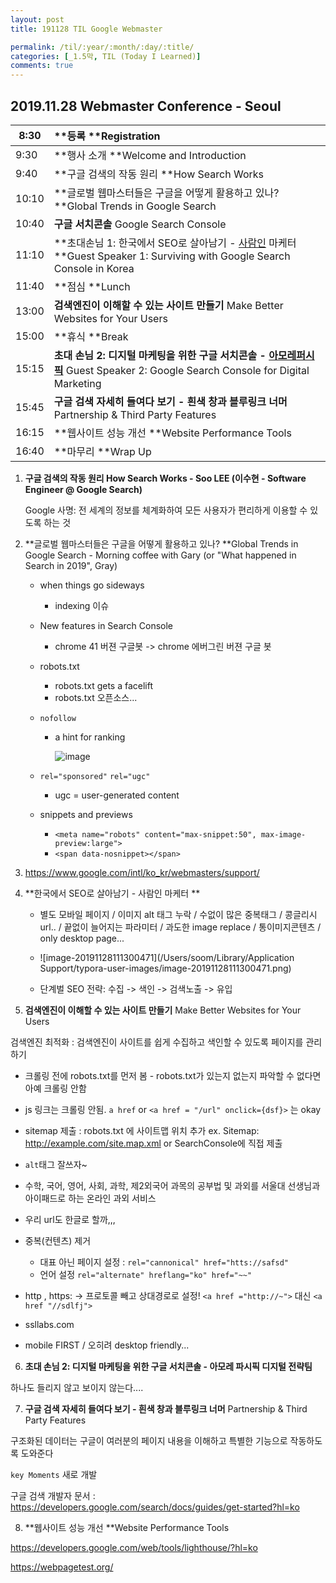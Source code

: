 ```yaml
---
layout: post
title: 191128 TIL Google Webmaster

permalink: /til/:year/:month/:day/:title/
categories: [_1.5막, TIL (Today I Learned)]
comments: true
---
```


## 2019.11.28 Webmaster Conference - Seoul

| 8:30  | **등록 **Registration                                        |
| ----- | :----------------------------------------------------------- |
| 9:30  | **행사 소개 **Welcome and Introduction                       |
| 9:40  | **구글 검색의 작동 원리 **How Search Works                   |
| 10:10 | **글로벌 웹마스터들은 구글을 어떻게 활용하고 있나? **Global Trends in Google Search |
| 10:40 | **구글 서치콘솔** Google Search Console                      |
| 11:10 | **초대손님 1: 한국에서 SEO로 살아남기 - [사람인](https://www.saramin.co.kr/) 마케터 **Guest Speaker 1: Surviving with Google Search Console in Korea |
| 11:40 | **점심 **Lunch                                               |
| 13:00 | **검색엔진이 이해할 수 있는 사이트 만들기** Make Better Websites for Your Users |
| 15:00 | **휴식  **Break                                              |
| 15:15 | **초대 손님 2: 디지털 마케팅을 위한 구글 서치콘솔 - [아모레퍼시픽](https://www.apgroup.com/int/ko)** Guest Speaker 2: Google Search Console for Digital Marketing |
| 15:45 | **구글 검색 자세히 들여다 보기 - 흰색 창과 블루링크 너머** Partnership & Third Party Features |
| 16:15 | **웹사이트 성능 개선 **Website Performance Tools             |
| 16:40 | **마무리 **Wrap Up                                           |

1. **구글 검색의 작동 원리 How Search Works  - Soo LEE (이수현 - Software Engineer @ Google Search)**

   Google 사명: 전 세계의 정보를 체계화하여 모든 사용자가 편리하게 이용할 수 있도록 하는 것



2. **글로벌 웹마스터들은 구글을 어떻게 활용하고 있나? **Global Trends in Google Search - Morning coffee with Gary (or "What happened in Search in 2019", Gray) 

   - when things go sideways

     - indexing 이슈 

   - New features in Search Console

     - chrome 41 버젼 구글봇 -> chrome 에버그린 버젼 구글 봇

   - robots.txt

     - robots.txt gets a facelift
     - robots.txt 오픈소스...

   - `nofollow` 

     - a hint for ranking

       ![image](https://cdn-backlinko.pressidium.com/wp-content/uploads/2018/10/no-follow-link-techinical-1418x277.png)

   - `rel="sponsored"` `rel="ugc"` 

     - ugc = user-generated content

   - snippets and previews

     - `<meta name="robots" content="max-snippet:50", max-image-preview:large">`
     - `<span data-nosnippet></span>`

3. https://www.google.com/intl/ko_kr/webmasters/support/

4. **한국에서 SEO로 살아남기 - 사람인 마케터 **

   - 별도 모바일 페이지 / 이미지 alt 태그 누락 / 수없이 많은 중복태그  / 콩글리시 url.. / 끝없이 늘어지는 파라미터 / 과도한 image replace / 통이미지콘텐츠 / only desktop page... 

     

   - ![image-20191128111300471](/Users/soom/Library/Application Support/typora-user-images/image-20191128111300471.png)

   - 단계벌 SEO 전략: 수집 -> 색인 -> 검색노출 -> 유입 

5. **검색엔진이 이해할 수 있는 사이트 만들기** Make Better Websites for Your Users  

검색엔진 최적화 : 검색엔진이 사이트를 쉽게 수집하고 색인할 수 있도록 페이지를 관리하기

- 크롤링 전에 robots.txt를 먼저 봄  - robots.txt가 있는지 없는지 파악할 수 없다면 아예 크롤링 안함 
- js 링크는 크롤링 안됨. `a href` or  `<a href = "/url" onclick={dsf}>` 는 okay
- sitemap 제출 : robots.txt 에 사이트맵 위치 추가 ex. Sitemap: http://example.com/site.map.xml  or  SearchConsole에 직접 제출
- `alt`태그 잘쓰자~

- 수학, 국어, 영어, 사회, 과학, 제2외국어 과목의 공부법 및 과외를 서울대 선생님과 아이패드로 하는 온라인 과외 서비스
- 우리 url도 한글로 할까,,, 

- 중복(컨텐츠) 제거 
  - 대표 아닌 페이지 설정 : `rel="cannonical" href="htts://safsd"`
  - 언어 설정 `rel="alternate" hreflang="ko" href="~~"`
- http , https: -> 프로토콜 빼고 상대경로로 설정! `<a href ="http://~">` 대신 `<a href "//sdlfj">`
- ssllabs.com
- mobile FIRST / 오히려 desktop friendly... 



6. **초대 손님 2: 디지털 마케팅을 위한 구글 서치콘솔 - 아모레 파시픽 디지털 전략팀**

하나도 들리지 않고 보이지 않는다.... 





7. **구글 검색 자세히 들여다 보기 - 흰색 창과 블루링크 너머** Partnership & Third Party Features  

구조화된 데이터는 구글이 여러분의 페이지 내용을 이해하고 특별한 기능으로 작동하도록 도와준다

 `key Moments` 새로 개발 

구글 검색 개발자 문서 : https://developers.google.com/search/docs/guides/get-started?hl=ko



8. **웹사이트 성능 개선 **Website Performance Tools 

https://developers.google.com/web/tools/lighthouse/?hl=ko

https://webpagetest.org/
